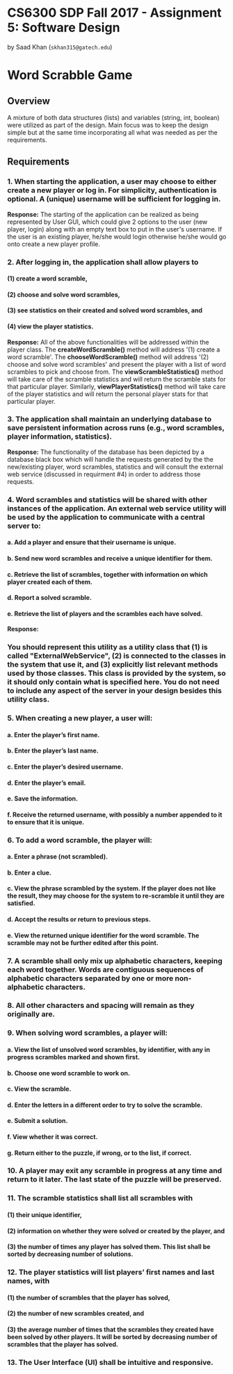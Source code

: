 # CS6300 SDP Fall 2017 - Assignment 5: Software Design
by Saad Khan (```skhan315@gatech.edu```)

# Word Scrabble Game

## Overview

A mixture of both data structures (lists) and variables (string, int, boolean) were utilized as part of the design. Main focus was to keep the design simple but at the same time incorporating all what was needed as per the requirements.

## Requirements

### 1. When starting the application, a user may choose to either create a new player or log in.  For simplicity, authentication is optional.  A (unique) username will be sufficient for logging in.

**Response:** The starting of the application can be realized as being represented by User GUI, which could give 2 options to the user (new player, login) along with an empty text box to put in the user's username. If the user is an existing player, he/she would login otherwise he/she would go onto create a new player profile.

### 2. After logging in, the application shall allow players to 

#### (1) create a word scramble,

#### (2) choose and solve word scrambles,

#### (3) see statistics on their created and solved word scrambles, and

#### (4) view the player statistics.

**Response:** All of the above functionalities will be addressed within the player class. The **createWordScramble()** method will address '(1) create a word scramble'. The **chooseWordScramble()** method will address '(2) choose and solve word scrambles' and present the player with a list of word scrambles to pick and choose from. The **viewScrambleStatistics()** method will take care of the scramble statistics and will return the scramble stats for that particular player. Similarly, **viewPlayerStatistics()** method will take care of the player statistics and will return the personal player stats for that particular player.

### 3. The application shall maintain an underlying database to save persistent information across runs (e.g., word scrambles, player information, statistics).

**Response:** The functionality of the database has been depicted by a database black box which will handle the requests generated by the the new/existing player, word scrambles, statistics and will consult the external web service (discussed in requirment #4) in order to address those requests.

### 4. Word scrambles and statistics will be shared with other instances of the application.  An external web service utility will be used by the application to communicate with a central server to:

#### a. Add a player and ensure that their username is unique.

#### b. Send new word scrambles and receive a unique identifier for them.

#### c. Retrieve the list of scrambles, together with information on which player created each of them. 

#### d. Report a solved scramble.

#### e. Retrieve the list of players and the scrambles each have solved.

**Response:** 

### You should represent this utility as a utility class that (1) is called "ExternalWebService", (2) is connected to the classes in the system that use it, and (3) explicitly list relevant methods used by those classes. This class is provided by the system, so it should only contain what is specified here. You do not need to include any aspect of the server in your design besides this utility class.


### 5. When creating a new player, a user will:

#### a. Enter the player’s first name.

#### b. Enter the player’s last name.

#### c. Enter the player’s desired username.

#### d. Enter the player’s email.  

#### e. Save the information.

#### f. Receive the returned username, with possibly a number appended to it to ensure that it is unique.

### 6. To add a word scramble, the player will:

#### a. Enter a phrase (not scrambled).

#### b. Enter a clue. 

#### c. View the phrase scrambled by the system. If the player does not like the result, they may choose for the system to re-scramble it until they are satisfied.

#### d. Accept the results or return to previous steps.

#### e. View the returned unique identifier for the word scramble. The scramble may not be further edited after this point.

### 7. A scramble shall only mix up alphabetic characters, keeping each word together. Words are contiguous sequences of alphabetic characters separated by one or more non-alphabetic characters.

### 8. All other characters and spacing will remain as they originally are.

### 9. When solving word scrambles, a player will:

#### a. View the list of unsolved word scrambles, by identifier, with any in progress scrambles marked and shown first.

#### b. Choose one word scramble to work on.

#### c. View the scramble.

#### d. Enter the letters in a different order to try to solve the scramble.

#### e. Submit a solution.

#### f. View whether it was correct.

#### g. Return either to the puzzle, if wrong, or to the list, if correct.

### 10. A player may exit any scramble in progress at any time and return to it later.  The last state of the puzzle will be preserved.

### 11. The scramble statistics shall list all scrambles with

#### (1) their unique identifier,

#### (2) information on whether they were solved or created by the player, and

#### (3) the number of times any player has solved them. This list shall be sorted by decreasing number of solutions.

### 12. The player statistics will list players’ first names and last names, with

#### (1) the number of scrambles that the player has solved,

#### (2) the number of new scrambles created, and

#### (3) the average number of times that the scrambles they created have been solved by other players.  It will be sorted by decreasing number of scrambles that the player has solved.

### 13. The User Interface (UI) shall be intuitive and responsive.
